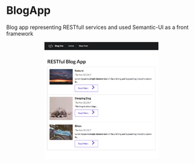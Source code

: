 

<h1> BlogApp </h1>
Blog app representing RESTfull services and used Semantic-UI as a front framework
<br>
<p align="center">
<img src="https://raw.githubusercontent.com/hummatli/BlogApp-RESTful/master/screenshot_new.png" width="60%"/>
</p>
